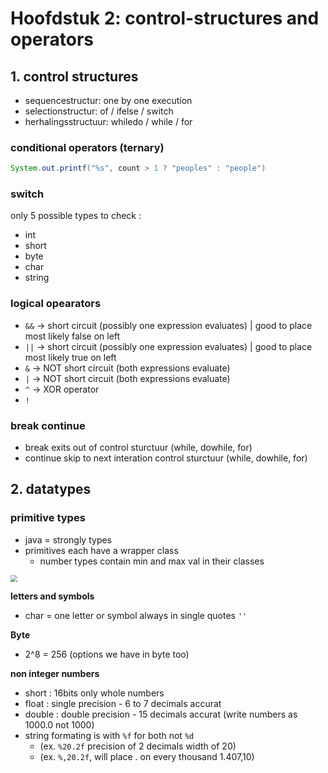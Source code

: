 <style>
img {
    zoom: 0.7;
    margin: 0 auto
}
</style>

# Hoofdstuk 2: control-structures and operators

## 1. control structures

- sequencestructur: one by one execution
- selectionstructur: of / ifelse / switch
- herhalingsstructuur: whiledo / while / for

### conditional operators (ternary)

```java
System.out.printf("%s", count > 1 ? "peoples" : "people")
```

### switch

only 5 possible types to check :

- int
- short
- byte
- char
- string

### logical opearators

- `&&` -> short circuit (possibly one expression evaluates) | good to place most likely false on left
- `||` -> short circuit (possibly one expression evaluates) | good to place most likely true on left
- `&` -> NOT short circuit (both expressions evaluate)
- `|` -> NOT short circuit (both expressions evaluate)
- `^` -> XOR operator
- `!`

### break continue

- break exits out of control sturctuur (while, dowhile, for)
- continue skip to next interation control sturctuur (while, dowhile, for)

## 2. datatypes

### primitive types

- java = strongly types
- primitives each have a wrapper class
  - number types contain min and max val in their classes

<img src="https://facingissuesonitcom.files.wordpress.com/2019/06/java-primitive-type-keywords-.png">

**letters and symbols**

- char = one letter or symbol always in single quotes `''`

**Byte**

- 2^8 = 256 (options we have in byte too)

**non integer numbers**

- short : 16bits only whole numbers
- float : single precision - 6 to 7 decimals accurat
- double : double precision - 15 decimals accurat (write numbers as 1000.0 not 1000)
- string formating is with `%f` for both not `%d`
  - (ex. `%20.2f` precision of 2 decimals width of 20)
  - (ex. `%,20.2f`, will place . on every thousand 1.407,10)

